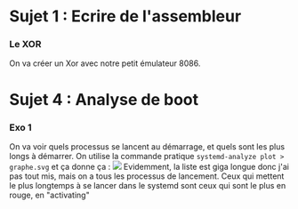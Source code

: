 # Sujet 1 : Ecrire de l'assembleur
### Le XOR
On va créer un Xor avec notre petit émulateur 8086.

# Sujet 4 : Analyse de boot
### Exo 1
On va voir quels processus se lancent au démarrage, et quels sont les plus longs à démarrer. 
On utilise la commande pratique `systemd-analyze plot > graphe.svg` et ça donne ça :
![](https://i.imgur.com/cx0ls9f.png)
Evidemment, la liste est giga longue donc j'ai pas tout mis, mais on a tous les processus de lancement. Ceux qui mettent le plus longtemps à se lancer dans le systemd sont ceux qui sont le plus en rouge, en "activating"

<!--stackedit_data:
eyJoaXN0b3J5IjpbMTAwMDI1NjA0OSw3NzcwMzgyNjIsMTI5Mz
IyMzE2LDQ0Nzg1Mzg1Nyw5OTQ3OTQ5MDgsLTEzMTQzNDQ5MDEs
ODk5NjQ4NjAsLTMzMjQ1NTM2M119
-->